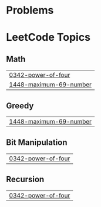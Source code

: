 # Problems
<!---LeetCode Topics Start-->
# LeetCode Topics
## Math
|  |
| ------- |
| [0342-power-of-four](https://github.com/SomiyaRana/Leetcode_Problems/tree/master/0342-power-of-four) |
| [1448-maximum-69-number](https://github.com/SomiyaRana/Leetcode_Problems/tree/master/1448-maximum-69-number) |
## Greedy
|  |
| ------- |
| [1448-maximum-69-number](https://github.com/SomiyaRana/Leetcode_Problems/tree/master/1448-maximum-69-number) |
## Bit Manipulation
|  |
| ------- |
| [0342-power-of-four](https://github.com/SomiyaRana/Leetcode_Problems/tree/master/0342-power-of-four) |
## Recursion
|  |
| ------- |
| [0342-power-of-four](https://github.com/SomiyaRana/Leetcode_Problems/tree/master/0342-power-of-four) |
<!---LeetCode Topics End-->

